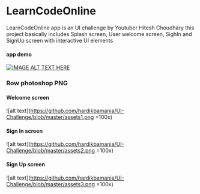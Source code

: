 # LearnCodeOnline

LearnCodeOnline app is an UI challenge by Youtuber Hitesh Choudhary 
this project basically includes
Splash screen, User welcome screen, SighIn and SignUp screen
with interactive UI elements

#### app demo
[![IMAGE ALT TEXT HERE](http://img.youtube.com/vi/HdpnSrPYGMI/0.jpg)](https://youtu.be/HdpnSrPYGMI)

### Row photoshop PNG
#### Welcome screen
![alt text](https://github.com/hardikbamania/UI-Challenge/blob/master/assets1.png =100x)
#### Sign In screen
![alt text](https://github.com/hardikbamania/UI-Challenge/blob/master/assets2.png =100x)
#### Sign Up screen
![alt text](https://github.com/hardikbamania/UI-Challenge/blob/master/assets3.png =100x)
